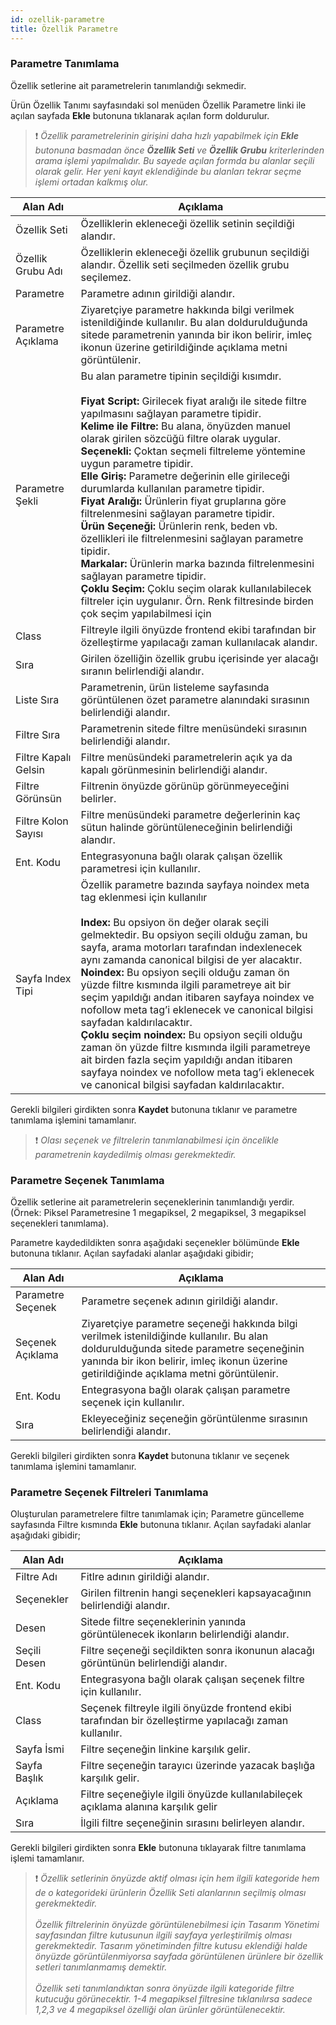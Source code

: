 ```yaml
---
id: ozellik-parametre
title: Özellik Parametre
---
```


### Parametre Tanımlama

Özellik setlerine ait parametrelerin tanımlandığı sekmedir.

Ürün Özellik Tanımı sayfasındaki sol menüden Özellik Parametre linki ile açılan sayfada **Ekle** butonuna tıklanarak açılan form doldurulur.

> ❗ _Özellik parametrelerinin girişini daha hızlı yapabilmek için **Ekle** butonuna basmadan önce **Özellik Seti** ve **Özellik Grubu** kriterlerinden arama işlemi yapılmalıdır. Bu sayede açılan formda bu alanlar seçili olarak gelir. Her yeni kayıt eklendiğinde bu alanları tekrar seçme işlemi ortadan kalkmış olur._

|Alan Adı|Açıklama|
|--|--|
|Özellik Seti|Özelliklerin ekleneceği özellik setinin seçildiği alandır.|
|Özellik Grubu Adı|Özelliklerin ekleneceği özellik grubunun seçildiği alandır. Özellik seti seçilmeden özellik grubu seçilemez.|
|Parametre|Parametre adının girildiği alandır.|
|Parametre Açıklama|Ziyaretçiye parametre hakkında bilgi verilmek istenildiğinde kullanılır. Bu alan doldurulduğunda sitede parametrenin yanında bir ikon belirir, imleç ikonun üzerine getirildiğinde açıklama metni görüntülenir.|
|Parametre Şekli|Bu alan parametre tipinin seçildiği kısımdır.<br><br>**Fiyat Script:** Girilecek fiyat aralığı ile sitede filtre yapılmasını sağlayan parametre tipidir.<br>**Kelime ile Filtre:** Bu alana, önyüzden manuel olarak girilen sözcüğü filtre olarak uygular.<br>**Seçenekli:** Çoktan seçmeli filtreleme yöntemine uygun parametre tipidir.<br>**Elle Giriş:** Parametre değerinin elle girileceği durumlarda kullanılan parametre tipidir.<br>**Fiyat Aralığı:** Ürünlerin fiyat gruplarına göre filtrelenmesini sağlayan parametre tipidir.<br>**Ürün Seçeneği:** Ürünlerin renk, beden vb. özellikleri ile filtrelenmesini sağlayan parametre tipidir.<br>**Markalar:** Ürünlerin marka bazında filtrelenmesini sağlayan parametre tipidir.<br>**Çoklu Seçim:** Çoklu seçim olarak kullanılabilecek filtreler için uygulanır. Örn. Renk filtresinde birden çok seçim yapılabilmesi için|
|Class|Filtreyle ilgili önyüzde frontend ekibi tarafından bir özelleştirme yapılacağı zaman kullanılacak alandır.|
|Sıra|Girilen özelliğin özellik grubu içerisinde yer alacağı sıranın belirlendiği alandır.|
|Liste Sıra|Parametrenin, ürün listeleme sayfasında görüntülenen özet parametre alanındaki sırasının belirlendiği alandır.|
|Filtre Sıra|Parametrenin sitede filtre menüsündeki sırasının belirlendiği alandır.	|
|Filtre Kapalı Gelsin|Filtre menüsündeki parametrelerin açık ya da kapalı görünmesinin belirlendiği alandır.|
|Filtre Görünsün|Filtrenin önyüzde görünüp görünmeyeceğini belirler.|
|Filtre Kolon Sayısı|Filtre menüsündeki parametre değerlerinin kaç sütun halinde görüntüleneceğinin belirlendiği alandır.|
|Ent. Kodu|Entegrasyonuna bağlı olarak çalışan özellik parametresi için kullanılır.|
|Sayfa Index Tipi|Özellik parametre bazında sayfaya noindex meta tag eklenmesi için kullanılır<br><br>**Index:** Bu opsiyon ön değer olarak seçili gelmektedir. Bu opsiyon seçili olduğu zaman, bu sayfa, arama motorları tarafından indexlenecek aynı zamanda canonical bilgisi de yer alacaktır.<br>**Noindex:** Bu opsiyon seçili olduğu zaman ön yüzde filtre kısmında ilgili parametreye ait bir seçim yapıldığı andan itibaren sayfaya noindex ve nofollow meta tag’i eklenecek ve canonical bilgisi sayfadan kaldırılacaktır.<br>**Çoklu seçim noindex:** Bu opsiyon seçili olduğu zaman ön yüzde filtre kısmında ilgili parametreye ait birden fazla seçim yapıldığı andan itibaren sayfaya noindex ve nofollow meta tag’i eklenecek ve canonical bilgisi sayfadan kaldırılacaktır.|

Gerekli bilgileri girdikten sonra **Kaydet** butonuna tıklanır ve  parametre tanımlama işlemini tamamlanır.

> ❗ _Olası seçenek ve filtrelerin tanımlanabilmesi için öncelikle parametrenin kaydedilmiş olması gerekmektedir._


### Parametre Seçenek Tanımlama

Özellik setlerine ait parametrelerin seçeneklerinin tanımlandığı yerdir. (Örnek: Piksel Parametresine 1 megapiksel, 2 megapiksel, 3 megapiksel seçenekleri tanımlama).

Parametre kaydedildikten sonra aşağıdaki seçenekler bölümünde  **Ekle** butonuna tıklanır. Açılan sayfadaki alanlar aşağıdaki gibidir;

|Alan Adı|Açıklama|
|--|--|
|Parametre Seçenek|Parametre seçenek adının girildiği alandır.|
|Seçenek Açıklama|Ziyaretçiye parametre seçeneği hakkında bilgi verilmek istenildiğinde kullanılır. Bu alan doldurulduğunda sitede parametre seçeneğinin yanında bir ikon belirir, imleç ikonun üzerine getirildiğinde açıklama metni görüntülenir.|
|Ent. Kodu|Entegrasyona bağlı olarak çalışan parametre seçenek için kullanılır.|
|Sıra|Ekleyeceğiniz seçeneğin görüntülenme sırasının belirlendiği alandır.|

Gerekli bilgileri girdikten sonra **Kaydet** butonuna tıklanır ve seçenek tanımlama işlemini tamamlanır.

### Parametre Seçenek Filtreleri Tanımlama

Oluşturulan parametrelere filtre tanımlamak için;
Parametre güncelleme sayfasında Filtre kısmında **Ekle** butonuna tıklanır. Açılan sayfadaki alanlar aşağıdaki gibidir;

|Alan Adı|Açıklama|
|--|--|
|Filtre Adı|Fitlre adının girildiği alandır.|
|Seçenekler|Girilen filtrenin hangi seçenekleri kapsayacağının belirlendiği alandır.|
|Desen|Sitede filtre seçeneklerinin yanında görüntülenecek ikonların belirlendiği alandır.|
|Seçili Desen|Filtre seçeneği seçildikten sonra ikonunun alacağı görüntünün belirlendiği alandır.|
|Ent. Kodu|Entegrasyona bağlı olarak çalışan seçenek filtre için kullanılır.|
|Class|Seçenek filtreyle ilgili önyüzde frontend ekibi tarafından bir özelleştirme yapılacağı zaman kullanılır.|
|Sayfa İsmi|Filtre seçeneğin linkine karşılık gelir.|
|Sayfa Başlık|Filtre seçeneğin tarayıcı üzerinde yazacak başlığa karşılık gelir.|
|Açıklama|Filtre seçeneğiyle ilgili önyüzde kullanılabileçek açıklama alanına karşılık gelir|
|Sıra|İlgili filtre seçeneğinin sırasını belirleyen alandır.|

Gerekli bilgileri girdikten sonra **Ekle** butonuna tıklayarak filtre tanımlama işlemi tamamlanır.

>❗ _Özellik setlerinin önyüzde aktif olması için hem ilgili kategoride hem de o kategorideki ürünlerin Özellik Seti alanlarının seçilmiş olması gerekmektedir._<br><br>_Özellik filtrelerinin önyüzde görüntülenebilmesi için Tasarım Yönetimi sayfasından filtre kutusunun ilgili sayfaya yerleştirilmiş olması gerekmektedir. Tasarım yönetiminden filtre kutusu eklendiği  halde önyüzde görüntülenmiyorsa sayfada görüntülenen ürünlere bir özellik setleri tanımlanmamış demektir._<br><br>_Özellik seti tanımlandıktan sonra önyüzde ilgili kategoride filtre kutucuğu görünecektir. 1-4 megapiksel filtresine tıklanılırsa sadece 1,2,3 ve 4 megapiksel özelliği olan ürünler görüntülenecektir._